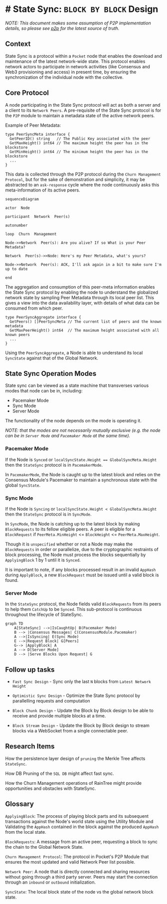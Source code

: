 # # State Sync: `BLOCK BY BLOCK` Design

_NOTE: This document makes some assumption of P2P implementation details, so please see [p2p](../../p2p/README.md) for the latest source of truth._

## Context

State Sync is a protocol within a `Pocket` node that enables the download and maintenance of the latest network-wide state. This protocol enables network actors to participate in network activities (like Consensus and Web3 provisioning and access) in present time, by ensuring the synchronization of the individual node with the collective.

## Core Protocol

A node participating in the State Sync protocol will act as both a server and a client to its `Network Peers`. A pre-requisite of the State Sync protocol is for the `P2P` module to maintain a metadata state of the active network peers.

Example of Peer Metadata:

```golang
type PeerSyncMeta interface {
  GetPeerID() string   // The Public Key associated with the peer
  GetMaxHeight() int64 // The maximum height the peer has in the blockstore
  GetMinHeight() int64 // The minimum height the peer has in the blockstore
  ...
}
```
This data is collected through the P2P protocol during the `Churn Management Protocol`, but for the sake of demonstration and simplicity, it may be abstracted to an `ask-response` cycle where the node continuously asks this meta-information of its active peers.
```mermaid
sequenceDiagram

actor  Node

participant  Network  Peer(s)

autonumber

loop  Churn  Management

Node->>Network  Peer(s): Are you alive? If so What is your Peer Metadata?

Network  Peer(s)->>Node: Here's my Peer Metadata, what's yours?

Node->>Network  Peer(s): ACK, I'll ask again in a bit to make sure I'm up to date

end
```

The aggregation and consumption of this peer-meta information enables the State Sync protocol by enabling the node to understand the globalized network state by sampling Peer Metadata through its local peer list.
This gives a view into the data availability layer, with details of what data can be consumed from which peer.

```golang
type PeerSyncAggregate interface {
  GetPeers() []PeerSyncMeta // The current list of peers and the known metadata
  GetMaxPeerHeight() int64  // The maximum height associated with all known peers
  ...
}
```
Using the `PeerSyncAggregate`, a Node is able to understand its local `SyncState` against that of the Global Network.

## State Sync Operation Modes

State sync can be viewed as a state machine that transverses various modes that node can be in, including:
* Pacemaker Mode
* Sync Mode
* Server Mode

The functionality of the node depends on the mode is operating it. 

*NOTE: that the modes are not necessarily mutually exclusive (e.g. the node can be in `Server Mode` and `Pacemaker Mode` at the same time).*

### Pacemaker Mode
If the Node is `Synced` or `localSyncState.Height == GlobalSyncMeta.Height` then the `StateSync` protocol is in `PacemakerMode`.

In `PacemakerMode`, the Node is caught up to the latest block and relies on the Consensus Module's Pacemaker to maintain a synchronous state with the global `SyncState`.

### Sync Mode
If the Node is `Syncing` or `localSyncState.Height < GlobalSyncMeta.Height` then the `StateSync` protocol is in `SyncMode`.

In `SyncMode`, the Node is catching up to the latest block by making `BlockRequests` to its fellow eligible peers. A peer is eligible for a `BlockRequest` if `PeerMeta.MinHeight` <= `BlockHeight` <= `PeerMeta.MaxHeight`.

Though it is `unspecified` whether or not a Node may make the `BlockRequests` in order or parallelize, due to the cryptographic restraints of block processing, the Node must process the blocks sequentially by `ApplyingBlock` 1 by 1 until it is `Synced`.

It is important to note, if any blocks processed result in an invalid `AppHash` during `ApplyBlock`, a new `BlockRequest` must be issued until a valid block is found.

### Server Mode

In the `StateSync` protocol, the Node fields valid `BlockRequests` from its peers to help them `CatchUp` to be `Synced`. This sub-protocol is continuous throughout the lifecycle of StateSync.

```mermaid
graph TD
    A[StateSync] -->|IsCaughtUp| B(Pacemaker Mode)
    B --> |Consensus Messages| C(ConsensusModule.Pacemaker)
    A -->|IsSyncing| E(Sync Mode)
    E -->|Request Block| G[Peers]
    G--> |ApplyBlock| A
    A --> D[Server Mode]
    D --> |Serve Blocks Upon Request| G
```

## Follow up tasks

* `Fast Sync Design` - Sync only the last `N` blocks from `Latest Network Height`

* `Optimistic Sync Design` - Optimize the State Sync protocol by parallelling requests and computation

* `Block Chunk Design` - Update the Block by Block design to be able to receive and provide multiple blocks at a time.

* `Block Stream Design` - Update the Block by Block design to stream blocks via a WebSocket from a single connectable peer.

## Research Items

How the persistence layer design of `pruning` the Merkle Tree affects `StateSync`.

How DB Pruning of the `SQL DB` might affect fast sync.

How the Churn Management operations of RainTree might provide opportunities and obstacles with StateSync.

## Glossary

`ApplyingBlock`: The process of playing block parts and its subsequent transactions against the Node's world state using the Utility Module and Validating the `AppHash` contained in the block against the produced `AppHash` from the local state.

`BlockRequests`: A message from an active peer, requesting a block to sync the chain to the Global Network State.

`Churn Management Protocol`: The protocol in Pocket's P2P Module that ensures the most updated and valid Network Peer list possible.

`Network Peer`: A node that is directly connected and sharing resources without going through a third party server. Peers may start the connection through an `inbound` or `outbound` initialization.

`SyncState`: The local block state of the node vs the global network block state.
